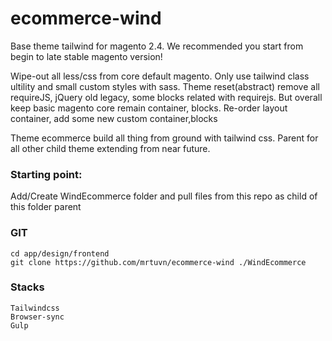 # ecommerce-wind

Base theme tailwind for magento 2.4. We recommended you start from begin to late stable magento version!

Wipe-out all less/css from core default magento. Only use tailwind class ultility and small custom styles with sass.
Theme reset(abstract) remove all requireJS, jQuery old legacy, some blocks related with requirejs. But overall keep basic magento core remain container, blocks. Re-order layout container, add some new custom container,blocks

Theme ecommerce build all thing from ground with tailwind css. Parent for all other child theme extending from near future.

### Starting point:
Add/Create WindEcommerce folder and pull files from this repo as child of this folder parent

### GIT
    cd app/design/frontend
    git clone https://github.com/mrtuvn/ecommerce-wind ./WindEcommerce

### Stacks
    Tailwindcss
    Browser-sync
    Gulp




